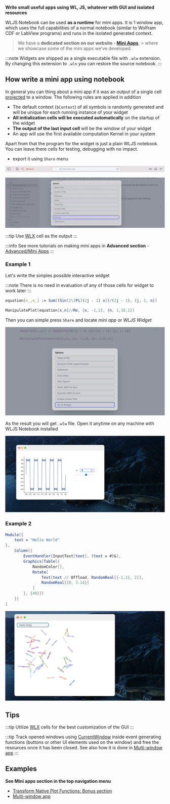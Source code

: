 __Write small useful apps using WL, JS, whatever with GUI and isolated resources__

WLJS Notebook can be used __as a runtime__ for mini apps. It is 1 window app, which uses the full capabilities of a normal notebook (similar to Wolfram CDF or LabView programs) and runs in the isolated generated context. 

> We have a __dedicated section on our website - [Mini Apps](https://wljs.io/widgets)__, > where we showcase some of the mini apps we’ve developed.

:::note
Widgets are shipped as a single executable file with `.wlw` extension. By changing this extension to `.wln` you can restore the source notebook.
:::

## How write a mini app using notebook
In general you can thing about a mini app if it was an output of a single cell [projected](frontend/Advanced/Projector.md) to a window. The following rules are applied in addition

- The default context (`$Context`) of all symbols is randomly generated and will be unique for each running instance of your widget
- __All initialization cells will be executed automatically__ on the startup of the widget
- __The output of the last input cell__ will be the window of your widget
- An app will use the first available computation Kernel in your system

Apart from that the program for the widget is just a plain WLJS notebook. You can leave there cells for testing, debugging with no impact.

- export it using `Share` menu

![](./../../Screenshot%202025-05-22%20at%2019.08.07.png)

![](./../../Screenshot%202025-05-22%20at%2019.07.26.png)

:::tip
Use [WLX](frontend/Cell%20types/WLX.md) cell as the output
:::

:::info
See more tutorials on making mini apps in __Advanced section__ -  [Advanced/Mini Apps](Advanced/Mini%20Apps)
:::

### Example 1
Let's write the simples possible interactive widget 

:::note
There is no need in evaluation of any of those cells for widget to work later
:::

```mathematica title="Initialization cell"
equation[x_,n_] := Sum[(Sin[2\[Pi](2j - 1) x])/(2j - 1), {j, 1, n}]
```

```mathematica title="Last input cell"
ManipulatePlot[equation[x,n]//Re, {x, -1,1}, {n, 1,10,1}]
```

Then you can simple press `Share` and locate *mini app* or *WLJS Widget*

![](./../../Screenshot%202024-12-25%20at%2019.54.09.png)

As the result you will get `.wlw` file. Open it anytime on any machine with WLJS Notebook installed 

![](./../../Screenshot%202024-12-25%20at%2020.01.28.png)

### Example 2

```mathematica title="Last input cell"
Module[{
	text = "Hello World"
},
	Column[{
		EventHandler[InputText[text], (text = #)&],
		Graphics[Table[{
			RandomColor[], 
			Rotate[
				Text[text // Offload, RandomReal[{-1,1}, 2]],
				RandomReal[{0, 3.14}]
			]
		}, {40}]]
	}]
]
```

![](./../../Screenshot%202024-12-25%20at%2020.47.41.png)


## Tips

:::tip
Utilize [WLX](frontend/Cell%20types/WLX.md) cells for the best customization of the GUI 
:::

:::tip
Track opened windows using [CurrentWindow](frontend/Reference/Frontend%20IO/CurrentWindow.md) inside event generating functions (buttons or other UI elements used on the window) and free the resources once it has been closed. See also how it is done in [Multi-window app](frontend/Advanced/Mini%20apps/Multi-window/index.mdx)
:::


## Examples
__See Mini apps section in the top navigation menu__
- [Transform Native Plot Functions: Bonus section](frontend/Advanced/Dynamics/Transform%20native%20plot%20functions/index.mdx)
- [Multi-window app](frontend/Advanced/Mini%20apps/Multi-window/index.mdx)